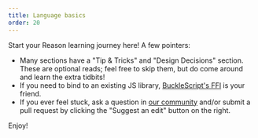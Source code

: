 ```yaml
---
title: Language basics
order: 20
---
```


Start your Reason learning journey here! A few pointers:

- Many sections have a "Tip & Tricks" and "Design Decisions" section. These are optional reads; feel free to skip them, but do come around and learn the extra tidbits!
- If you need to bind to an existing JS library, [BuckleScript's FFI](http://bucklescript.github.io/bucklescript/Manual.html#_ffi) is your friend.
- If you ever feel stuck, ask a question in [our community](/community) and/or submit a pull request by clicking the "Suggest an edit" button on the right.

Enjoy!
